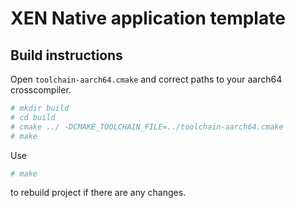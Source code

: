 # XEN Native application template

## Build instructions

Open `toolchain-aarch64.cmake` and correct paths to your aarch64 crosscompiler.

```sh
# mkdir build
# cd build
# cmake ../ -DCMAKE_TOOLCHAIN_FILE=../toolchain-aarch64.cmake
# make
```

Use

```sh
# make
```
to rebuild project if there are any changes.
